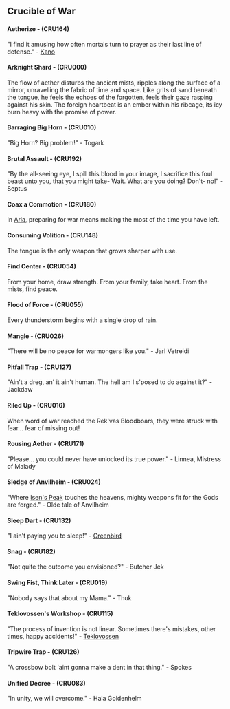 ## Crucible of War

#### Aetherize - (CRU164)
"I find it amusing how often mortals turn to prayer as their last line of defense." - [Kano](../heroes-of-rathe/kano-about.md)

#### Arknight Shard - (CRU000)
The flow of aether disturbs the ancient mists, ripples along the surface of a mirror, unravelling the fabric of time and space. Like grits of sand beneath the tongue, he feels the echoes of the forgotten, feels their gaze rasping against his skin. The foreign heartbeat is an ember within his ribcage, its icy burn heavy with the promise of power.

#### Barraging Big Horn - (CRU010)
"Big Horn? Big problem!" - Togark

#### Brutal Assault - (CRU192)
"By the all-seeing eye, I spill this blood in your image, I sacrifice this foul beast unto you, that you might take- Wait. What are you doing? Don't- no!" - Septus

#### Coax a Commotion - (CRU180)
In [Aria](../world-of-rathe/aria/aria.md), preparing for war means making the most of the time you have left.

#### Consuming Volition - (CRU148)
The tongue is the only weapon that grows sharper with use.

#### Find Center - (CRU054)
From your home, draw strength. From your family, take heart. From the mists, find peace.

#### Flood of Force - (CRU055)
Every thunderstorm begins with a single drop of rain.

#### Mangle - (CRU026)
"There will be no peace for warmongers like you." - Jarl Vetreidi

#### Pitfall Trap - (CRU127)
"Ain't a dreg, an' it ain't human. The hell am I s'posed to do against it?" - Jackdaw

#### Riled Up - (CRU016)
When word of war reached the Rek'vas Bloodboars, they were struck with fear... fear of missing out!

#### Rousing Aether - (CRU171)
"Please... you could never have unlocked its true power." - Linnea, Mistress of Malady

#### Sledge of Anvilheim - (CRU024)
"Where [Isen's Peak](../world-of-rathe/aria/a-true-sanctuary.md) touches the heavens, mighty weapons fit for the Gods are forged." - Olde tale of Anvilheim

#### Sleep Dart - (CRU132)
"I ain't paying you to sleep!" - [Greenbird](../world-of-rathe/pits/blackjacks-mercenary-group.md#greenbird)

#### Snag - (CRU182)
"Not quite the outcome you envisioned?" - Butcher Jek

#### Swing Fist, Think Later - (CRU019)
"Nobody says that about my Mama." - Thuk

#### Teklovossen's Workshop - (CRU115)
"The process of invention is not linear. Sometimes there's mistakes, other times, happy accidents!" - [Teklovossen](../heroes-of-rathe/teklovossen.md)

#### Tripwire Trap - (CRU126)
"A crossbow bolt 'aint gonna make a dent in that thing." - Spokes

#### Unified Decree - (CRU083)
"In unity, we will overcome." - Hala Goldenhelm
